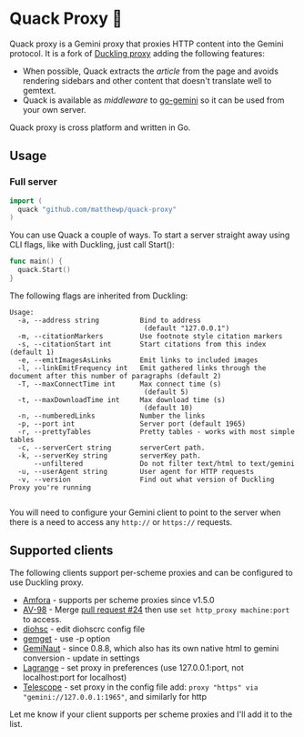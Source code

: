 # Quack Proxy 🦆

Quack proxy is a Gemini proxy that proxies HTTP content into the Gemini protocol. It is a fork of [Duckling proxy](https://github.com/LukeEmmet/duckling-proxy) adding the following features:

* When possible, Quack extracts the *article* from the page and avoids rendering sidebars and other content that doesn't translate well to gemtext.
* Quack is available as *middleware* to [go-gemini](https://git.sr.ht/~adnano/go-gemini) so it can be used from your own server.

Quack proxy is cross platform and written in Go.

## Usage

### Full server

```go
import (
  quack "github.com/matthewp/quack-proxy"
)
```

You can use Quack a couple of ways. To start a server straight away using CLI flags, like with Duckling, just call Start():

```go
func main() {
  quack.Start()
}
```

The following flags are inherited from Duckling:

```
Usage:
  -a, --address string          Bind to address
                                 (default "127.0.0.1")
  -m, --citationMarkers         Use footnote style citation markers
  -s, --citationStart int       Start citations from this index (default 1)
  -e, --emitImagesAsLinks       Emit links to included images
  -l, --linkEmitFrequency int   Emit gathered links through the document after this number of paragraphs (default 2)
  -T, --maxConnectTime int      Max connect time (s)
                                 (default 5)
  -t, --maxDownloadTime int     Max download time (s)
                                 (default 10)
  -n, --numberedLinks           Number the links
  -p, --port int                Server port (default 1965)
  -r, --prettyTables            Pretty tables - works with most simple tables
  -c, --serverCert string       serverCert path.
  -k, --serverKey string        serverKey path.
      --unfiltered              Do not filter text/html to text/gemini
  -u, --userAgent string        User agent for HTTP requests
  -v, --version                 Find out what version of Duckling Proxy you're running
  
```

You will need to configure your Gemini client to point to the server when there is a need to access any <code>http://</code> or <code>https://</code> requests.

## Supported clients

The following clients support per-scheme proxies and can be configured to use Duckling proxy.

* [Amfora](https://github.com/makeworld-the-better-one/amfora) - supports per scheme proxies since v1.5.0
* [AV-98](https://tildegit.org/solderpunk/AV-98)  - Merge [pull request #24](https://tildegit.org/solderpunk/AV-98/pulls/24) then use `set http_proxy machine:port` to access. 
* [diohsc](https://repo.or.cz/diohsc.git) - edit diohscrc config file
* [gemget](https://github.com/makeworld-the-better-one/gemget) - use -p option
* [GemiNaut](https://github.com/LukeEmmet/GemiNaut) - since 0.8.8, which also has its own native html to gemini conversion - update in settings
* [Lagrange](https://git.skyjake.fi/skyjake/lagrange) - set proxy in preferences (use 127.0.0.1:port, not localhost:port for localhost)
* [Telescope](https://telescope.omarpolo.com/) - set proxy in the config file add: ```proxy "https" via "gemini://127.0.0.1:1965"```, and similarly for http

Let me know if your client supports per scheme proxies and I'll add it to the list.